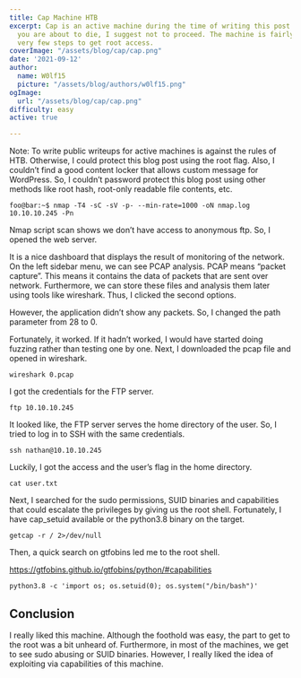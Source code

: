 ```yaml
---
title: Cap Machine HTB
excerpt: Cap is an active machine during the time of writing this post. So, unless
  you are about to die, I suggest not to proceed. The machine is fairly simple with
  very few steps to get root access.
coverImage: "/assets/blog/cap/cap.png"
date: '2021-09-12'
author:
  name: W0lf15
  picture: "/assets/blog/authors/w0lf15.png"
ogImage:
  url: "/assets/blog/cap/cap.png"
difficulty: easy
active: true

---
```

Note: To write public writeups for active machines is against the rules of HTB. Otherwise, I could protect this blog post using the root flag. Also, I couldn’t find a good content locker that allows custom message for WordPress. So, I couldn’t password protect this blog post using other methods like root hash, root-only readable file contents, etc.

```console
foo@bar:~$ nmap -T4 -sC -sV -p- --min-rate=1000 -oN nmap.log 10.10.10.245 -Pn
```

Nmap script scan shows we don’t have access to anonymous ftp. So, I opened the web server.

It is a nice dashboard that displays the result of monitoring of the network. On the left sidebar menu, we can see PCAP analysis. PCAP means “packet capture”. This means it contains the data of packets that are sent over network. Furthermore, we can store these files and analysis them later using tools like wireshark. Thus, I clicked the second options.

However, the application didn’t show any packets. So, I changed the path parameter from 28 to 0.

Fortunately, it worked. If it hadn’t worked, I would have started doing fuzzing rather than testing one by one. Next, I downloaded the pcap file and opened in wireshark.

```console
wireshark 0.pcap
```

I got the credentials for the FTP server.

```console
ftp 10.10.10.245
```

It looked like, the FTP server serves the home directory of the user. So, I tried to log in to SSH with the same credentials.

```console
ssh nathan@10.10.10.245
```

Luckily, I got the access and the user’s flag in the home directory.

```console
cat user.txt
```

Next, I searched for the sudo permissions, SUID binaries and capabilities that could escalate the privileges by giving us the root shell. Fortunately, I have cap_setuid available or the python3.8 binary on the target.

```console
getcap -r / 2>/dev/null
```

Then, a quick search on gtfobins led me to the root shell.

https://gtfobins.github.io/gtfobins/python/#capabilities

```console
python3.8 -c 'import os; os.setuid(0); os.system("/bin/bash")'
```

## Conclusion

I really liked this machine. Although the foothold was easy, the part to get to the root was a bit unheard of. Furthermore, in most of the machines, we get to see sudo abusing or SUID binaries. However, I really liked the idea of exploiting via capabilities of this machine.